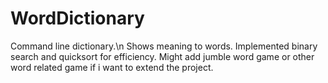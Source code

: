 # WordDictionary
Command line dictionary.\n
Shows meaning to words.
Implemented binary search and quicksort for efficiency.
Might add jumble word game or other word related game if i want to extend the project.
